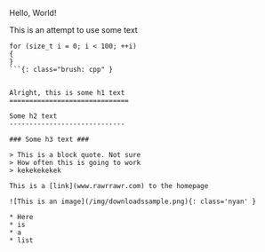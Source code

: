 Hello, World!

This is an attempt to use some text

```
for (size_t i = 0; i < 100; ++i)
{
}
```{: class="brush: cpp" }


Alright, this is some h1 text
==============================

Some h2 text
-----------------------------

### Some h3 text ###

> This is a block quote. Not sure
> How often this is going to work
> kekekekekek

This is a [link](www.rawrrawr.com) to the homepage

![This is an image](/img/downloadssample.png){: class='nyan' }

* Here
* is 
* a 
* list
